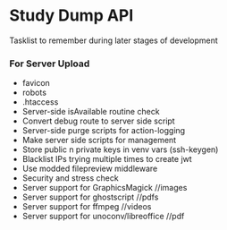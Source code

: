 #	Study Dump API

Tasklist to remember during later stages of development

### For Server Upload
-	favicon
-	robots
-	.htaccess
-	Server-side isAvailable routine check
-	Convert debug route to server side script
-	Server-side purge scripts for action-logging
-	Make server side scripts for management
-	Store public n private keys in venv vars (ssh-keygen)
-	Blacklist IPs trying multiple times to create jwt
-	Use modded filepreview middleware
-	Security and stress check
-	Server support for GraphicsMagick				//images
-	Server support for ghostscript						//pdfs
-	Server support for ffmpeg							//videos
-	Server support for unoconv/libreoffice			//pdf